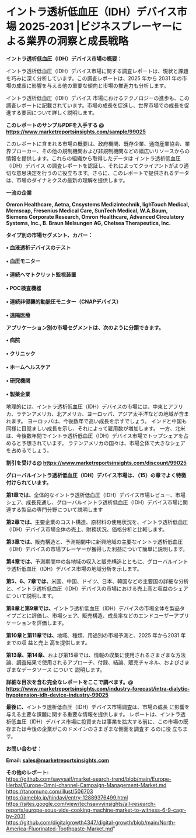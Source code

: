 # イントラ透析低血圧（IDH）デバイス市場 2025-2031 |ビジネスプレーヤーによる業界の洞察と成長戦略

<strong><b>イントラ透析低血圧（IDH）デバイス市場の概要：</b></strong>

イントラ透析低血圧（IDH）デバイス市場に関する調査レポートは、現状と課題を巧みに深く分析しています。この調査レポートは、2025 年から 2031 年の市場の成長に影響を与える他の重要な傾向と市場の推進力も分析します。

イントラ透析低血圧（IDH）デバイス 市場におけるテクノロジーの進歩も、この調査レポートに記載されています。市場の成長を促進し、世界市場での成長を促進する要因について詳しく説明します。

<strong>このレポートのサンプルPDFを入手する @ <a href=https://www.marketreportsinsights.com/sample/99025>https://www.marketreportsinsights.com/sample/99025</a></strong>

このレポートに含まれる市場の概要は、政府機関、既存企業、通商産業協会、業界ブローカー、その他の規制機関および非規制機関などの幅広いリソースからの情報を提供します。これらの組織から取得したデータは イントラ透析低血圧（IDH）デバイス の調査レポートを認証し、それによってクライアントがより適切な意思決定を行うのに役立ちます。さらに、このレポートで提供されるデータは、市場のダイナミクスの最新の理解を提供します。

<strong>一流の企業</strong>

<strong><b>Omron Healthcare, Aetna, Cnsystems Medizintechnik, lighTouch Medical, Memscap, Fresenius Medical Care, SunTech Medical, W.A.Baum, Siemens Corporate Research, Omron Healthcare, Advanced Circulatory Systems, Inc., B. Braun Melsungen AG, Chelsea Therapeutics, Inc.</b></strong>

<strong><b>タイプ別の市場セグメント、カバー：</b></strong>

<strong>• 血液透析デバイスのテスト<br><br>• 血圧モニター<br><br>• 連続ヘマトクリット監視装置<br><br>• POC検査機器<br><br>• 連続非侵襲的動脈圧モニター（CNAPデバイス）<br><br>• 遠隔医療</strong>

<strong><b>アプリケーション別の市場セグメントは、次のように分類できます。</b></strong>

<strong>• 病院<br><br>• クリニック<br><br>• ホームヘルスケア<br><br>• 研究機関<br><br>• 製薬企業</strong>

 地理的には、イントラ透析低血圧（IDH）デバイスの市場には、中東とアフリカ、ラテンアメリカ、北アメリカ、ヨーロッパ、アジア太平洋などの地域が含まれます。 ヨーロッパは、今後数年で高い成長を示すでしょう。 インドと中国も同様に目覚ましい成長を示し、それによって雇用数が増加します。 一方、北米は、今後数年間でイントラ透析低血圧（IDH）デバイス市場でトップシェアを占めると予想されています。 ラテンアメリカの国々は、市場全体で大きなシェアを占めるでしょう。

<strong>割引を受ける@ <a href=https://www.marketreportsinsights.com/discount/99025>https://www.marketreportsinsights.com/discount/99025</a></strong>

<strong><b>グローバルイントラ透析低血圧（IDH）デバイス市場は、（15）の章でよく特徴付けられています。</b></strong>

<strong><b>第</b></strong><strong><b>1章では、</b></strong>全体的なイントラ透析低血圧（IDH）デバイス市場レビュー、市場シェア、成長見通し、グローバルイントラ透析低血圧（IDH）デバイス市場に関連する製品の専門分野について説明します

<strong><b>第2章では、</b></strong>主要企業のコスト構造、原材料の使用状況を、イントラ透析低血圧（IDH）デバイス市場全体の売上、財務状況、価格分析と比較します。

<strong><b>第3章では、</b></strong>販売構造と、予測期間中に新興地域の主要なイントラ透析低血圧（IDH）デバイスの市場プレーヤーが獲得した利益について簡単に説明します。

<strong><b>第4章では、</b></strong>予測期間中の各地域の収入と販売構造とともに、グローバルイントラ透析低血圧（IDH）デバイス市場の地域分析を示します。

<strong><b>第5、6、7章では、</b></strong>米国、中国、ドイツ、日本、韓国などの主要国の詳細な分析と、イントラ透析低血圧（IDH）デバイスの市場における売上高と収益のシェアについて説明します。

<strong><b>第8章と第9章では、</b></strong>イントラ透析低血圧（IDH）デバイスの市場全体を製品タイプごとに評価し、市場シェア、販売構造、成長率などのエンドユーザーアプリケーションを評価します。

<strong><b>第10章と第11章では、</b></strong>地域、種類、用途別の市場予測と、2025 年から2031 年までの収 益と売上 高を提供します。

<strong><b>第13章、第14章、</b></strong>および第15章では、情報の収集に使用されるさまざまな方法論、調査結果で使用されるアプローチ、付録、結論、販売チャネル、およびさまざまなデータソース について 説明します。

<strong>詳細な目次を含む完全なレポートをここで調べます。@ <a href=https://www.marketreportsinsights.com/industry-forecast/intra-dialytic-hypotension-idh-device-industry-99025>https://www.marketreportsinsights.com/industry-forecast/intra-dialytic-hypotension-idh-device-industry-99025</a></strong>

<strong><b>最後に、</b></strong>イントラ透析低血圧（IDH）デバイス市場調査は、市場の成長 に影響を</a>与える主要な課題に関する重要な情報を提供します。 レポートは、イントラ透析低血圧（IDH）デバイス市場に投資または事業を拡大する前に、この市場の既存または今後の企業がこのドメインのさまざまな側面を調査す るのに役 立ちます。

<strong><b>お問い合わせ：</b></strong>

<strong>Email: </strong><a href=mailto:sales@marketreportsinsights.com><strong>sales@marketreportsinsights.com</strong></a>

<strong>その他のレポート:</strong>
<br>
<a href=https://github.com/sayysaif/market-search-trend/blob/main/Europe-Herbal/Europe-Omni-channel-Campaign-Management-Market.md>https://github.com/sayysaif/market-search-trend/blob/main/Europe-Herbal/Europe-Omni-channel-Campaign-Management-Market.md</a>
<br>
<a href=https://tanomuno.com/illust/506703>https://tanomuno.com/illust/506703</a>
<br>
<a href=https://ameblo.jp/hindavi/entry-12889376499.html>https://ameblo.jp/hindavi/entry-12889376499.html</a>
<br>
<a href=https://sites.google.com/view/techsavvyinsights/all-research-reports/europe-sous-vide-cooking-machine-market-to-witness-6-9-cagr-by-2031>https://sites.google.com/view/techsavvyinsights/all-research-reports/europe-sous-vide-cooking-machine-market-to-witness-6-9-cagr-by-2031</a>
<br>
<a href=https://github.com/digitalgrowth4347/digital-growth/blob/main/North-America-Fluorinated-Toothpaste-Market.md>https://github.com/digitalgrowth4347/digital-growth/blob/main/North-America-Fluorinated-Toothpaste-Market.md</a>"
